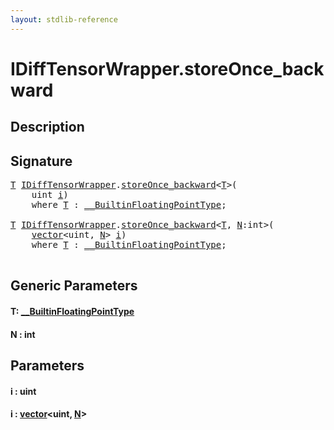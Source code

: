 ```yaml
---
layout: stdlib-reference
---
```


# IDiffTensorWrapper\.storeOnce\_backward

## Description





## Signature 

<pre>
<a href=".html#typeparam-T" class="code_type">T</a> <a href="../index.html" class="code_type">IDiffTensorWrapper</a>.<a href=".html">storeOnce_backward</a>&lt;<a href=".html#typeparam-T" class="code_type">T</a>&gt;(
    <span class="code_keyword">uint</span> <a href=".html#decl-i" class="code_param">i</a>)
    <span class='code_keyword'>where</span> <a href=".html#typeparam-T" class="code_type">T</a> : <a href="../../0_builtinfloatingpointtype-029hm/index.html" class="code_type">__BuiltinFloatingPointType</a>;

<a href=".html#typeparam-T" class="code_type">T</a> <a href="../index.html" class="code_type">IDiffTensorWrapper</a>.<a href=".html">storeOnce_backward</a>&lt;<a href=".html#typeparam-T" class="code_type">T</a>, <a href=".html#decl-N" class="code_var">N</a>:<span class="code_keyword">int</span>&gt;(
    <a href="../../../types/vector/index.html" class="code_type">vector</a>&lt;<span class="code_keyword">uint</span>, <a href=".html#decl-N" class="code_var">N</a>&gt; <a href=".html#decl-i" class="code_param">i</a>)
    <span class='code_keyword'>where</span> <a href=".html#typeparam-T" class="code_type">T</a> : <a href="../../0_builtinfloatingpointtype-029hm/index.html" class="code_type">__BuiltinFloatingPointType</a>;

</pre>

## Generic Parameters

####  <a id="typeparam-T"></a>T: [\_\_BuiltinFloatingPointType](../../0_builtinfloatingpointtype-029hm/index.html)
####  <a id="decl-N"></a>N  : int

## Parameters

####  <a id="decl-i"></a>i  : uint
####  <a id="decl-i"></a>i  : [vector](../../../types/vector/index.html)\<uint, [N](../../../types/vector/index.html#decl-N)\>

